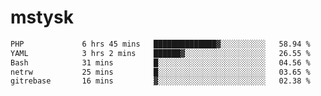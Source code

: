 # mstysk

<!--START_SECTION:waka-->

```txt
PHP             6 hrs 45 mins   ██████████████▓░░░░░░░░░░   58.94 %
YAML            3 hrs 2 mins    ██████▓░░░░░░░░░░░░░░░░░░   26.55 %
Bash            31 mins         █░░░░░░░░░░░░░░░░░░░░░░░░   04.56 %
netrw           25 mins         █░░░░░░░░░░░░░░░░░░░░░░░░   03.65 %
gitrebase       16 mins         ▓░░░░░░░░░░░░░░░░░░░░░░░░   02.38 %
```

<!--END_SECTION:waka-->
